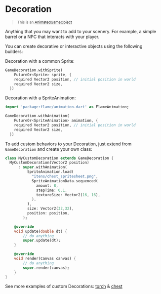 # Decoration

> <small>This is an [AnimatedGameObject](objects#AnimatedGameObject)</small>

Anything that you may want to add to your scenery. For example, a simple barrel or a NPC that interacts with your player.

You can create decorative or interactive objects using the following builders:

Decoration with a common Sprite:
```dart
GameDecoration.withSprite(
    FutureOr<Sprite> sprite, {
    required Vector2 position, // initial position in world
    required Vector2 size,
  })
```

Decoration with a SpriteAnimation:
```dart
import 'package:flame/animation.dart' as FlameAnimation;

GameDecoration.withAnimation(
    FutureOr<SpriteAnimation> animation, {
    required Vector2 position, // initial position in world
    required Vector2 size,
  })
```

To add custom behaviors to your Decoration, just extend from `GameDecoration` and create your own class:
```dart
class MyCustomDecoration extends GameDecoration {
  MyCustomDecoration(Vector2 position)
      : super.withAnimation(
          SpriteAnimation.load(
            "itens/chest_spritesheet.png",
            SpriteAnimationData.sequenced(
              amount: 8,
              stepTime: 0.1,
              textureSize: Vector2(16, 16),
            ),
          ),
          size: Vector2(32,32),
          position: position,
        );

    @override
    void update(double dt) {
        // do anything
        super.update(dt);
    }

    @override
    void render(Canvas canvas) {
        // do anything
        super.render(canvas);
    }
}
```

See more examples of custom Decorations: [torch](https://github.com/RafaelBarbosatec/bonfire/blob/master/example/lib/shared/decoration/torch.dart) & [chest](https://github.com/RafaelBarbosatec/bonfire/blob/master/example/lib/shared/decoration/chest.dart)